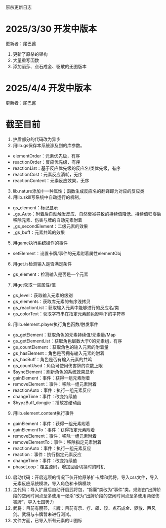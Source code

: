 原杀更新日志

# 2025/3/30 开发中版本
更新者：尾巴酱
1. 更新了原杀的架构
2. 大量重写函数
3. 添加丽莎、点石成金、驱散的无图版本

# 2025/4/4 开发中版本
更新者：尾巴酱
# 截至目前
1. 护盾部分的代码改为异步
2. 用lib.gs保存本系统涉及到的库参数。
- elementOrder：元素优先级，有序
- reactionOrder：反应优先级，有序
- reactionList：基于反应优先级的反应名/类优先级，有序
- reactionCost：元素反应消耗，无序
- reactionContent：元素反应效果，无序
3. lib.nature添加十一种属性；函数生成反应名的翻译即为对应的反应类
4. 用lib.skill写系统中自动运行的机制。
- gs_element：标记显示
- _gs_Auto：附着后自动触发反应、自然衰减导致的持续值降低、持续值归零后移除元素、伤害与牌的自动元素附着
- _gs_secondElement：二级元素的效果
- _gs_buff：元素共鸣的效果
5. 用game执行系统操作的事件
- setElement：设置卡牌/事件的元素附着属性elementObj
6. 用get.is检测输入是否满足条件
- gs_element：检测输入是否是一个元素
7. 用get获取一些属性/值
- gs_level：获取输入元素的级别
- gs_elements：获取库元素的有序浅拷贝
- gs_reactionList：获取输入元素中能够进行的反应名/类
- gs_colorText：获取字符串在指定元素颜色影响下的字符串
8. 用lib.element.player执行角色函数/触发事件
- gs_getElement：获取角色的元素持续值/元素量/Map
- gs_getElementList：获取角色层数大于0的元素组，有序
- gs_countElement：获取角色的输入元素的附着量
- gs_hasElement：角色是否拥有输入元素的附着
- gs_hasBuff：角色是否有输入元素的共鸣
- gs_countUsed：角色可使用伤害牌的次数上限
- $syncElement：刷新角色的系统效果显示
- gainElement：事件：获得一组元素附着
- removeElement：事件：移除一组元素附着
- reactionAuto：事件：执行一组元素反应
- changeTime：事件：改变持续值
- $hyyzBuff_dongjie：播放冻结动画
9. 用lib.element.content执行事件
- gainElement：事件：获得一组元素附着
- gainElementTo：事件：获得指定元素附着
- removeElement：事件：移除一组元素附着
- removeElementTo：事件：移除指定元素附着
- reactionAuto：事件：执行一组元素反应
- reaction：事件：执行指定元素反应
- changeTime：事件：改变持续值
- phaseLoop：覆盖源码，增加回合切换时的时机
10. 启动代码：开启选项的情况下仅开始原杀扩卡牌和武将，导入css文件，导入元素反应系统模块，导入角色和卡牌模块
11. 主代码：导入扩展后自动开启武将包，“锦囊”类改为“事件”类，规则由“出牌阶段的空闲时间点至多使用一张杀”改为“出牌阶段的空闲时间点至多使用两张伤害牌”，导入七国势力
12. 武将：目前有丽莎，卡牌：目前有示、疗、飙、饺、点石成金、驱散、西风剑。武将与卡牌暂未进行测试。
13. 文件方面，已导入所有元素的UI图标
